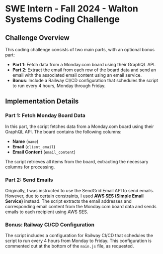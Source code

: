 # SWE Intern - Fall 2024 - Walton Systems Coding Challenge

## Challenge Overview

This coding challenge consists of two main parts, with an optional bonus part:

- **Part 1**: Fetch data from a Monday.com board using their GraphQL API.
- **Part 2**: Extract the email from each row of the board data and send an email with the associated email content using an email service.
- **Bonus**: Include a Railway CI/CD configuration that schedules the script to run every 4 hours, Monday through Friday.

## Implementation Details

### Part 1: Fetch Monday Board Data

In this part, the script fetches data from a Monday.com board using their GraphQL API. The board contains the following columns:

- **Name** (`name`)
- **Email** (`client_email`)
- **Email Content** (`email_content`)

The script retrieves all items from the board, extracting the necessary columns for processing.

### Part 2: Send Emails

Originally, I was instructed to use the SendGrid Email API to send emails. However, due to certain constraints, I used **AWS SES (Simple Email Service)** instead. The script extracts the email addresses and corresponding email content from the Monday.com board data and sends emails to each recipient using AWS SES.

### Bonus: Railway CI/CD Configuration

The script includes a configuration for Railway CI/CD that schedules the script to run every 4 hours from Monday to Friday. This configuration is commented out at the bottom of the `main.js` file, as requested.
